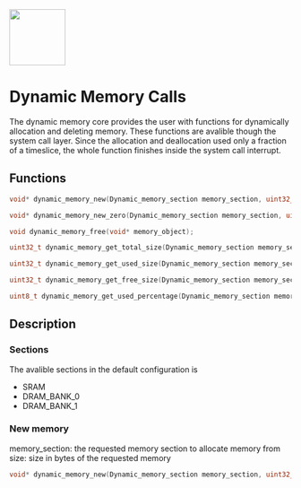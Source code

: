<img src="https://github.com/bjornbrodtkorb/BlackOS/blob/master/BlackOS%20Graphics/black_os_logo_trim.png" width="100">

# Dynamic Memory Calls

The dynamic memory core provides the user with functions for dynamically allocation and deleting memory. These functions are avalible though the system call layer. Since the allocation and deallocation used only a fraction of a timeslice, the whole function finishes inside the system call interrupt.

## Functions

```c
void* dynamic_memory_new(Dynamic_memory_section memory_section, uint32_t size);

void* dynamic_memory_new_zero(Dynamic_memory_section memory_section, uint32_t size);

void dynamic_memory_free(void* memory_object);

uint32_t dynamic_memory_get_total_size(Dynamic_memory_section memory_section);

uint32_t dynamic_memory_get_used_size(Dynamic_memory_section memory_section);

uint32_t dynamic_memory_get_free_size(Dynamic_memory_section memory_section);

uint8_t dynamic_memory_get_used_percentage(Dynamic_memory_section memory_section);
```

## Description

### Sections

The avalible sections in the default configuration is 
- SRAM
- DRAM_BANK_0
- DRAM_BANK_1

### New memory

memory_section: the requested memory section to allocate memory from
size: size in bytes of the requested memory

```c
void* dynamic_memory_new(Dynamic_memory_section memory_section, uint32_t size);
```
